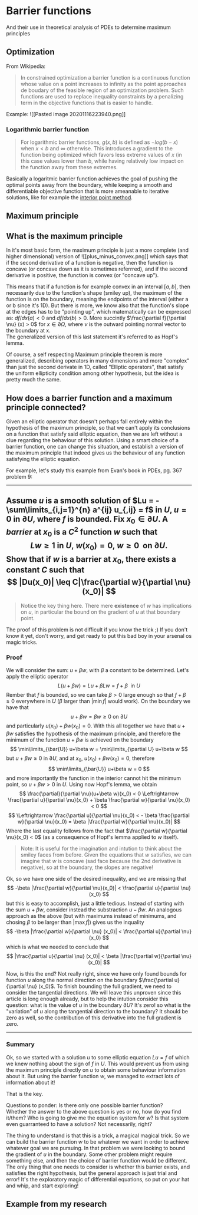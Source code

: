 # Barrier functions
And their use in theoretical analysis of PDEs to determine maximum principles

## Optimization
From Wikipedia:
> In constrained optimization a barrier function is a continuous function whose value on a point increases to infinity as the point approaches de boudary of the feasible region of an optimization problem. Such functions are used to replace inequality constraints by a penalizing term in the objective functions that is easier to handle. 

Example:
![[Pasted image 20201116223940.png]]

### Logarithmic barrier function
>For logarithmic barrier functions, $g(x,b)$  is defined as $−log⁡(b−x)$ when $x<b$ and $\infty$ otherwise.
This introduces a gradient to the function being optimized which favors less extreme values of $x$ (in this case values lower than $b$, while having relatively low impact on the function away from these extremes. 

Basically a logaritmic barrier function achieves the goal of pushing the optimal points away from the boundary, while keeping a smooth and differentiable objective function that is more ameanable to iterative solutions, like for example the [interior point method](https://en.wikipedia.org/wiki/Interior-point_method).  

## Maximum principle 
## What is the maximum principle
In it's most basic form, the maximum principle is just a more complete (and higher dimensional) version of 
![[plus_minus_convex.png]]
which says that if the second derivative of a function is negative, then the function is concave (or concave down as it is sometimes referrred), and if the second derivative is positive, the function is convex (or "concave up").

This means that if a function is for example convex in an interval $[a,b]$, then necessarily due to the function's shape (smiley up), the maximum of the function is on the boundary, meaning the endpoints of the interval (either a or b since it's 1D).
But there is more, we know also that the function's slope at the edges has to be "pointing up", which matematically can be expressed as: $df/dx(a) < 0$ and $df/dx(b) > 0$. More succintly $\frac{\partial f}{\partial \nu} (x) > 0$ for $x\in \partial\Omega$, where $\nu$ is the outward pointing normal vector to the boundary at x.  
The generalized version of this last statement it's referred to as Hopf's lemma. 

Of course, a self respecting Maximum principle theorem is more generalized, describing operators in many dimensions and more "complex" than just the second derivate in 1D, called "Elliptic operators", that satisfy the uniform ellipticity condition among other hypothesis, but the idea is pretty much the same.   

## How does a barrier function and a maximum principle connected? 
Given an elliptic operator that doesn't perhaps fall entirely within the hypothesis of the maximum principle, so that we can't apply its conclusions on a function that satisfy said elliptic equation, then we are left without a clue regarding the behaviour of this solution.   Using a smart choice of a barrier function, one can change this situation, and establish a version of the maximum principle that indeed gives us the behaviour of any function satisfying the elliptic equation.

For example, let's study this example from Evan's book in PDEs, pg. 367 problem 9:

---
Assume $u$ is a smooth solution of $Lu = -\sum\limits_{i,j=1}^{n} a^{ij} u_{,ij} = f$ in $U$, $u=0$ in $\partial U$, where $f$ is bounded. Fix $x_0\in\partial U$. A _barrier_ at $x_0$ is a $C^2$ function $w$ such that
$$
Lw \geq 1\ \text{in } U,\ w(x_0) = 0,\ w\geq 0\ \text{ on } \partial U.
$$
Show that if $w$ is a barrier at $x_0$, there exists a constant $C$ such that
$$
|Du(x_0)| \leq C|\frac{\partial w}{\partial \nu}(x_0)|
$$
---
>Notice the key thing here. There mere **existence** of $w$ has implications on $u$, in particular the bound on the gradient of $u$ at that boundary point. 

The proof of this problem is not difficult if you know the trick ;) If you don't know it yet, don't worry, and get ready to put this bad boy in your arsenal os magic tricks.

### Proof
We will consider the sum: $u +\beta w$, with $\beta$ a constant to be determined. Let's apply the elliptic operator
$$
L(u + \beta w) = Lu + \beta Lw = f + \beta\ \text{ in } U
$$
Rember that $f$ is bounded, so we can take $\beta >0$ large enough so that $f+\beta \geq 0$ everywhere in $U$ ($\beta$ larger than $|\min f|$ would work). On the boundary we have that
$$
u + \beta w = \beta w \geq 0 \text{ on } \partial U
$$
and particularly $u(x_0) + \beta w(x_0) = 0$. 
With this all together we have that $u + \beta w$ satisfies the hypothesis of the maximum principle, and therefore the minimum of the function $u + \beta w$ is achieved on the boundary
$$
\min\limits_{\bar{U}} u+\beta w = \min\limits_{\partial U} u+\beta w
$$
but $u + \beta w \geq 0$ in $\partial U$, and at $x_0$, $u(x_0) + \beta w(x_0) = 0$, therefore
$$
\min\limits_{\bar{U}} u+\beta w = 0
$$
and more importantly the function in the interior cannot hit the minimum point, so $u+\beta w > 0$ in $U$. Using now Hopf's lemma, we obtain 
$$
\frac{\partial}{\partial \nu}(u+\beta w)(x_0) < 0
\Leftrightarrow \frac{\partial u}{\partial \nu}(x_0) + \beta \frac{\partial w}{\partial \nu}(x_0) < 0
$$
$$
\Leftrightarrow  \frac{\partial u}{\partial \nu}(x_0) < - \beta \frac{\partial w}{\partial \nu}(x_0) = \beta |\frac{\partial w}{\partial \nu}(x_0)| 
$$
Where the last equality follows from the fact that $\frac{\partial w}{\partial \nu}(x_0) < 0$ (as a consequence of Hopf's lemma applied to $w$ itself).

>Note: It is useful for the imagination and intution to think about the smiley faces from before. Given the equations that $w$ satisfies, we can imagine that $w$ is concave (sad face because the 2nd derivative is negative), so at the boundary, the slopes are negative!

Ok, so we have one side of the desired inequality, and we are missing that 
$$
-\beta |\frac{\partial w}{\partial \nu}(x_0)| < \frac{\partial u}{\partial \nu}(x_0)
$$
but this is easy to accomplish, just a little tedious. Instead of starting with the sum $u+\beta w$, consider instead the substraction $u - \beta w$. An analogous approach as the above (but with maximums instead of minimums, and chosing $\beta$ to be larger than $|\max f|$) gives us the inquality
$$
-\beta |\frac{\partial w}{\partial \nu} (x_0)| < \frac{\partial u}{\partial \nu} (x_0)
$$
which is what we needed to conclude that 
$$ 
|\frac{\partial u}{\partial \nu} (x_0)| < \beta |\frac{\partial w}{\partial \nu} (x_0)|
$$

Now, is this the end? 
Not really right, since we have only found bounds for function $u$ along the normal direction on the boundary $\frac{\partial u}{\partial \nu} (x_0)$. To finish bounding the full gradient, we need to consider the tangential directions. We will leave this unproven since this article is long enough already, but to help the intution consider this question: what is the value of $u$ in the boundary $\partial U$? 
It's zero! so what is the "variation" of $u$ along the tangential direction to the boundary? It should be zero as well, so the contribution of this derivative into the full gradient is zero. 

---

### Summary

Ok, so we started with a solution $u$ to some elliptic equation $Lu = f$ of which we knew nothing about the sign of $f$ in $U$. This would prevent us from using the maximum principle directly on $u$ to obtain some behaviour information about it. But using the barrier function $w$, we managed to extract lots of information about it! 

That is the key. 

Questions to ponder: Is there only one possible barrier function?  
Whether the answer to the above question is yes or no, how do you find it/them? Who is going to give me the equation system for $w$? Is that system even guarranteed to have a solution? 
Not necessarily, right?

The thing to understand is that this is a trick, a magical magical trick. So we can build the barrier function $w$ to be whatever we want in order to achieve whatever goal we are pursuing. In that problem we were looking to bound the gradient of $u$ in the boundary. Some other problem might require something else, and then the choice of barrier function would be different. The only thing that one needs to consider is whether this barrier exists, and satisfies the right hypothesis, but the general approach is just trial and error! 
It's the exploratory magic of differential equations, so put on your hat and whip, and start exploring!

## Example from my research





 